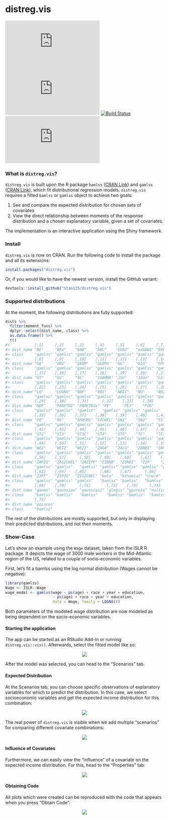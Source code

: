 <!-- README.md is generated from README.Rmd. Please edit that file -->

distreg.vis
===========

[![CRAN
Version](https://www.r-pkg.org/badges/version/distreg.vis)](https://cran.r-project.org/package=distreg.vis)
[![](https://cranlogs.r-pkg.org/badges/distreg.vis)](https://cran.r-project.org/package=distreg.vis)
[![Build
Status](https://api.travis-ci.org/Stan125/distreg.vis.svg?branch=master)](https://travis-ci.org/Stan125/distreg.vis)
[![AppVeyor Build
Status](https://ci.appveyor.com/api/projects/status/github/Stan125/distreg.vis?branch=master&svg=true)](https://ci.appveyor.com/project/Stan125/distreg.vis)

### What is `distreg.vis`?

`distreg.vis` is built upon the R package `bamlss` ([CRAN
Link](https://cran.r-project.org/web/packages/bamlss/index.html)) and
`gamlss` ([CRAN
Link](https://cran.r-project.org/web/packages/gamlss/index.html)), which
fit distributional regression models. `distreg.vis` requires a fitted
`bamlss` or `gamlss` object to achieve two goals:

1.  See and compare the expected distribution for chosen sets of
    covariates
2.  View the direct relationship between moments of the response
    distribution and a chosen explanatory variable, given a set of
    covariates.

The implementation is an interactive application using the Shiny
framework.

### Install

`distreg.vis` is now on CRAN. Run the following code to install the
package and all its extensions:

``` r
install.packages("distreg.vis")
```

Or, if you would like to have the newest version, install the GitHub
variant:

``` r
devtools::install_github("Stan125/distreg.vis")
```

### Supported distributions

At the moment, the following distributions are fully supported:

``` r
dists %>%
  filter(moment_funs) %>%
  dplyr::select(dist_name, class) %>%
  as.data.frame() %>%
  t()
#>           [,1]     [,2]     [,3]     [,4]     [,5]     [,6]     [,7]    
#> dist_name "BE"     "BEo"    "BNB"    "DEL"    "EGB2"   "exGAUS" "EXP"   
#> class     "gamlss" "gamlss" "gamlss" "gamlss" "gamlss" "gamlss" "gamlss"
#>           [,8]     [,9]     [,10]    [,11]    [,12]    [,13]    [,14]   
#> dist_name "GA"     "GB2"    "GEOM"   "GEOMo"  "GG"     "GIG"    "GPO"   
#> class     "gamlss" "gamlss" "gamlss" "gamlss" "gamlss" "gamlss" "gamlss"
#>           [,15]    [,16]    [,17]    [,18]    [,19]    [,20]    [,21]   
#> dist_name "GT"     "GU"     "IG"     "IGAMMA" "JSU"    "JSUo"   "LG"    
#> class     "gamlss" "gamlss" "gamlss" "gamlss" "gamlss" "gamlss" "gamlss"
#>           [,22]    [,23]    [,24]    [,25]    [,26]    [,27]    [,28]   
#> dist_name "LO"     "LOGNO"  "NBF"    "NBI"    "NBII"   "NO"     "NO2"   
#> class     "gamlss" "gamlss" "gamlss" "gamlss" "gamlss" "gamlss" "gamlss"
#>           [,29]    [,30]     [,31]      [,32]    [,33]    [,34]   
#> dist_name "NOF"    "PARETO2" "PARETO2o" "PE"     "PE2"    "PIG"   
#> class     "gamlss" "gamlss"  "gamlss"   "gamlss" "gamlss" "gamlss"
#>           [,35]    [,36]    [,37]    [,38]    [,39]    [,40]    [,41]   
#> dist_name "PO"     "RG"     "SHASHo" "SICHEL" "SN1"    "SN2"    "SST"   
#> class     "gamlss" "gamlss" "gamlss" "gamlss" "gamlss" "gamlss" "gamlss"
#>           [,42]    [,43]    [,44]    [,45]    [,46]    [,47]    [,48]   
#> dist_name "ST2"    "ST3"    "ST3C"   "ST4"    "ST5"    "TF"     "TF2"   
#> class     "gamlss" "gamlss" "gamlss" "gamlss" "gamlss" "gamlss" "gamlss"
#>           [,49]    [,50]    [,51]    [,52]    [,53]    [,54]    [,55]   
#> dist_name "WEI"    "WEI2"   "WEI3"   "ZAGA"   "ZALG"   "ZANBI"  "ZAP"   
#> class     "gamlss" "gamlss" "gamlss" "gamlss" "gamlss" "gamlss" "gamlss"
#>           [,56]    [,57]      [,58]    [,59]    [,60]    [,61]    [,62]   
#> dist_name "ZAPIG"  "ZASICHEL" "ZAZIPF" "ZIBNB"  "ZINBI"  "ZIP"    "ZIP2"  
#> class     "gamlss" "gamlss"   "gamlss" "gamlss" "gamlss" "gamlss" "gamlss"
#>           [,63]    [,64]    [,65]      [,66]    [,67]      [,68]   
#> dist_name "ZIPF"   "ZIPIG"  "ZISICHEL" "beta"   "binomial" "cnorm" 
#> class     "gamlss" "gamlss" "gamlss"   "bamlss" "bamlss"   "bamlss"
#>           [,69]    [,70]      [,71]       [,72]    [,73]     [,74]        
#> dist_name "gamma"  "gaussian" "gaussian2" "glogis" "gpareto" "multinomial"
#> class     "bamlss" "bamlss"   "bamlss"    "bamlss" "bamlss"  "bamlss"     
#>           [,75]    
#> dist_name "poisson"
#> class     "bamlss"
```

The rest of the distributions are mostly supported, but only in
displaying their predicted distributions, and not their moments.

### Show-Case

Let’s show an example using the `Wage` dataset, taken from the ISLR R
package. It depicts the wage of 3000 male workers in the Mid-Atlantic
region of the US, related to a couple of socio-economic variables.

First, let’s fit a bamlss using the log normal distribution (Wages
cannot be negative):

``` r
library(gamlss)
Wage <- ISLR::Wage
wage_model <- gamlss(wage ~ ps(age) + race + year + education,
                     ~ ps(age) + race + year + education,
                     data = Wage, family = LOGNO())
```

Both parameters of the modeled wage distribution are now modeled as
being dependent on the socio-economic variables.

#### Starting the application

The app can be started as an RStudio Add-In or running
`distreg.vis::vis()`. Afterwards, select the fitted model like so:
<p align="center">
<img src="images/01_start.gif"/>
</p>

After the model was selected, you can head to the “Scenarios” tab.

#### Expected Distribution

At the Scenarios tab, you can choose specific observations of
explanatory variables for which to predict the distribution. In this
case, we select socioeconomic variables and get the expected income
distribution for this combination:

<p align="center">
<img src="images/02_expected_dist.gif"/>
</p>

The real power of `distreg.vis` is visible when we add multiple
“scenarios” for comparing different covariate combinations:

<p align="center">
<img src="images/03_more_scenarios.gif"/>
</p>

#### Influence of Covariates

Furthermore, we can easily view the “influence” of a covariate on the
expected income distribution. For this, head to the “Properties” tab:

<p align="center">
<img src="images/04_influence_plot.gif"/>
</p>

#### Obtaining Code

All plots which were created can be reproduced with the code that
appears when you press “Obtain Code”:
<p align="center">
<img src="images/05_obtain_code.gif"/>
</p>
